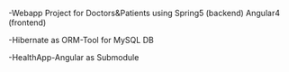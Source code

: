 -Webapp Project for Doctors&Patients using Spring5 (backend) Angular4 (frontend)

-Hibernate as ORM-Tool for MySQL DB

-HealthApp-Angular as Submodule
